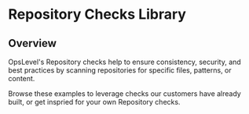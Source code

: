# Repository Checks Library

## Overview
OpsLevel's Repository checks help to ensure consistency, security, and best practices by scanning repositories for specific files, patterns, or content.

Browse these examples to leverage checks our customers have already built, or get inspried for your own Repository checks.
